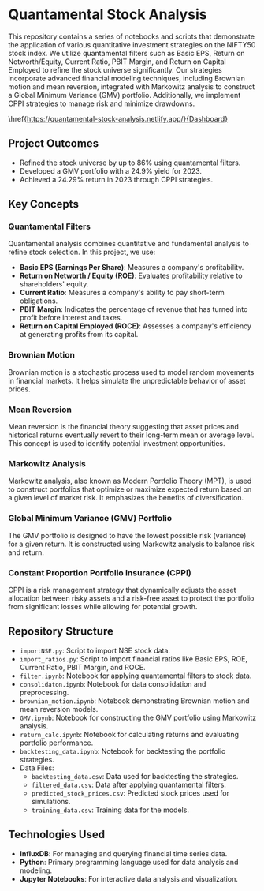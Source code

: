 # Quantamental Stock Analysis

This repository contains a series of notebooks and scripts that demonstrate the application of various quantitative investment strategies on the NIFTY50 stock index. We utilize quantamental filters such as Basic EPS, Return on Networth/Equity, Current Ratio, PBIT Margin, and Return on Capital Employed to refine the stock universe significantly. Our strategies incorporate advanced financial modeling techniques, including Brownian motion and mean reversion, integrated with Markowitz analysis to construct a Global Minimum Variance (GMV) portfolio. Additionally, we implement CPPI strategies to manage risk and minimize drawdowns.

\href{https://quantamental-stock-analysis.netlify.app/}{Dashboard}

## Project Outcomes
- Refined the stock universe by up to 86% using quantamental filters.
- Developed a GMV portfolio with a 24.9% yield for 2023.
- Achieved a 24.29% return in 2023 through CPPI strategies.

## Key Concepts

### Quantamental Filters
Quantamental analysis combines quantitative and fundamental analysis to refine stock selection. In this project, we use:
- **Basic EPS (Earnings Per Share)**: Measures a company's profitability.
- **Return on Networth / Equity (ROE)**: Evaluates profitability relative to shareholders' equity.
- **Current Ratio**: Measures a company's ability to pay short-term obligations.
- **PBIT Margin**: Indicates the percentage of revenue that has turned into profit before interest and taxes.
- **Return on Capital Employed (ROCE)**: Assesses a company's efficiency at generating profits from its capital.

### Brownian Motion
Brownian motion is a stochastic process used to model random movements in financial markets. It helps simulate the unpredictable behavior of asset prices.

### Mean Reversion
Mean reversion is the financial theory suggesting that asset prices and historical returns eventually revert to their long-term mean or average level. This concept is used to identify potential investment opportunities.

### Markowitz Analysis
Markowitz analysis, also known as Modern Portfolio Theory (MPT), is used to construct portfolios that optimize or maximize expected return based on a given level of market risk. It emphasizes the benefits of diversification.

### Global Minimum Variance (GMV) Portfolio
The GMV portfolio is designed to have the lowest possible risk (variance) for a given return. It is constructed using Markowitz analysis to balance risk and return.

### Constant Proportion Portfolio Insurance (CPPI)
CPPI is a risk management strategy that dynamically adjusts the asset allocation between risky assets and a risk-free asset to protect the portfolio from significant losses while allowing for potential growth.

## Repository Structure
- `importNSE.py`: Script to import NSE stock data.
- `import_ratios.py`: Script to import financial ratios like Basic EPS, ROE, Current Ratio, PBIT Margin, and ROCE.
- `filter.ipynb`: Notebook for applying quantamental filters to stock data.
- `consolidaton.ipynb`: Notebook for data consolidation and preprocessing.
- `brownian_motion.ipynb`: Notebook demonstrating Brownian motion and mean reversion models.
- `GMV.ipynb`: Notebook for constructing the GMV portfolio using Markowitz analysis.
- `return_calc.ipynb`: Notebook for calculating returns and evaluating portfolio performance.
- `backtesting_data.ipynb`: Notebook for backtesting the portfolio strategies.
- Data Files:
  - `backtesting_data.csv`: Data used for backtesting the strategies.
  - `filtered_data.csv`: Data after applying quantamental filters.
  - `predicted_stock_prices.csv`: Predicted stock prices used for simulations.
  - `training_data.csv`: Training data for the models.

## Technologies Used
- **InfluxDB**: For managing and querying financial time series data.
- **Python**: Primary programming language used for data analysis and modeling.
- **Jupyter Notebooks**: For interactive data analysis and visualization.


